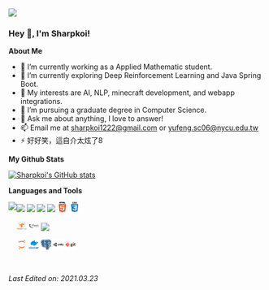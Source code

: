 <img src="https://emojis.slackmojis.com/emojis/images/1579216111/7550/pikachu_wave.gif?1579216111" align="center" width="28" /> 
<h3> Hey 👋, I'm Sharpkoi!</h3

<br />

**About Me**
- 💼 I’m currently working as a Applied Mathematic student.
- 🌱 I’m currently exploring Deep Reinforcement Learning and Java Spring Boot.
- 🥰 My interests are AI, NLP, minecraft development, and webapp integrations.
- 🎯 I’m pursuing a graduate degree in Computer Science.
- 💬 Ask me about anything, I love to answer!
- 📫 Email me at [sharpkoi1222@gmail.com](mailto:sharpkoi1222@gmail.com) or [yufeng.sc06@nycu.edu.tw](mailto:yufeng.sc06@nycu.edu.tw)
- ⚡ 好好笑，這自介太炫了8

**My Github Stats**

[![Sharpkoi's GitHub stats](https://github-readme-stats.vercel.app/api?username=sharpkoi&count_private=true&show_icons=true&theme=radical)](https://github.com/sharpkoi/github-readme-stats)

**Languages and Tools**  

<img align="left" style="display:inline" src="https://github-profile-summary-cards.vercel.app/api/cards/repos-per-language?username=sharpkoi&theme=monokai" height="120px"></img>

<code><img height="20" src="https://raw.githubusercontent.com/jmnote/z-icons/master/svg/python.svg"></code>
<code><img height="20" src="https://raw.githubusercontent.com/jmnote/z-icons/master/svg/java.svg"></code>
<code><img height="20" src="https://raw.githubusercontent.com/jmnote/z-icons/master/svg/csharp.svg"></code>
<code><img height="20" src="https://raw.githubusercontent.com/jmnote/z-icons/master/svg/javascript.svg"></code>
<code><img height="20" src="https://raw.githubusercontent.com/github/explore/80688e429a7d4ef2fca1e82350fe8e3517d3494d/topics/html/html.png"></code>
<code><img height="20" src="https://raw.githubusercontent.com/github/explore/80688e429a7d4ef2fca1e82350fe8e3517d3494d/topics/css/css.png"></code>

<code><img height="20" src="https://raw.githubusercontent.com/github/explore/80688e429a7d4ef2fca1e82350fe8e3517d3494d/topics/tensorflow/tensorflow.png"></code>
<code><img height="20" src="https://raw.githubusercontent.com/github/explore/80688e429a7d4ef2fca1e82350fe8e3517d3494d/topics/flask/flask.png"></code>
<code><img height="20" src="https://devs.powernukkit.org/assets/images/powernukkit-icon-logo.png"></code>

<code><img height="20" src="https://raw.githubusercontent.com/github/explore/80688e429a7d4ef2fca1e82350fe8e3517d3494d/topics/jupyter-notebook/jupyter-notebook.png"></code>
<code><img height="20" src="https://raw.githubusercontent.com/github/explore/80688e429a7d4ef2fca1e82350fe8e3517d3494d/topics/docker/docker.png"></code>
<code><img height="20" src="https://raw.githubusercontent.com/github/explore/80688e429a7d4ef2fca1e82350fe8e3517d3494d/topics/postgresql/postgresql.png"></code>
<code><img height="20" src="https://raw.githubusercontent.com/github/explore/80688e429a7d4ef2fca1e82350fe8e3517d3494d/topics/unity/unity.png"></code>
<code><img height="20" src="https://raw.githubusercontent.com/github/explore/80688e429a7d4ef2fca1e82350fe8e3517d3494d/topics/git/git.png"></code>

<br />

_Last Edited on: 2021.03.23_
